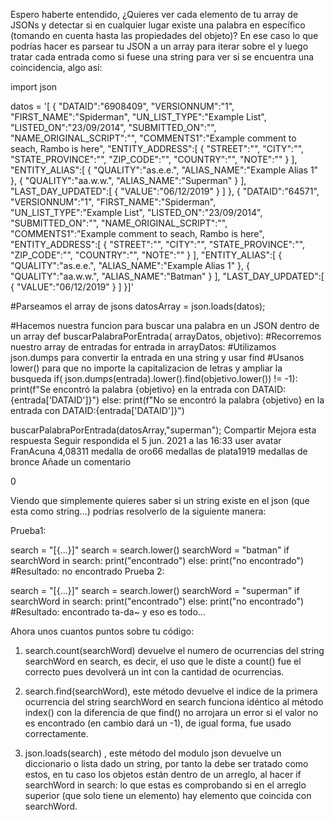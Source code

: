 

Espero haberte entendido, ¿Quieres ver cada elemento de tu array de JSONs y detectar si en cualquier lugar existe una palabra en específico (tomando en cuenta hasta las propiedades del objeto)? En ese caso lo que podrías hacer es parsear tu JSON a un array para iterar sobre el y luego tratar cada entrada como si fuese una string para ver si se encuentra una coincidencia, algo así:

import json

datos = '[ { "DATAID":"6908409", "VERSIONNUM":"1", "FIRST_NAME":"Spiderman", "UN_LIST_TYPE":"Example List", "LISTED_ON":"23\/09\/2014", "SUBMITTED_ON":"", "NAME_ORIGINAL_SCRIPT":"", "COMMENTS1":"Example comment to seach, Rambo is here", "ENTITY_ADDRESS":[ { "STREET":"", "CITY":"", "STATE_PROVINCE":"", "ZIP_CODE":"", "COUNTRY":"", "NOTE":"" } ], "ENTITY_ALIAS":[ { "QUALITY":"as.e.e.", "ALIAS_NAME":"Example Alias 1" }, { "QUALITY":"aa.w.w.", "ALIAS_NAME":"Superman" } ], "LAST_DAY_UPDATED":[ { "VALUE":"06\/12\/2019" } ] }, { "DATAID":"64571", "VERSIONNUM":"1", "FIRST_NAME":"Spiderman", "UN_LIST_TYPE":"Example List", "LISTED_ON":"23\/09\/2014", "SUBMITTED_ON":"", "NAME_ORIGINAL_SCRIPT":"", "COMMENTS1":"Example comment to seach, Rambo is here", "ENTITY_ADDRESS":[ { "STREET":"", "CITY":"", "STATE_PROVINCE":"", "ZIP_CODE":"", "COUNTRY":"", "NOTE":"" } ], "ENTITY_ALIAS":[ { "QUALITY":"as.e.e.", "ALIAS_NAME":"Example Alias 1" }, { "QUALITY":"aa.w.w.", "ALIAS_NAME":"Batman" } ], "LAST_DAY_UPDATED":[ { "VALUE":"06\/12\/2019" } ] }]'

#Parseamos el array de jsons
datosArray = json.loads(datos);

#Hacemos nuestra funcion para buscar una palabra en un JSON dentro de un array
def buscarPalabraPorEntrada( arrayDatos, objetivo):
    #Recorremos nuestro array de entradas
    for entrada in arrayDatos:
        #Utilizamos json.dumps para convertir la entrada en una string y usar find
        #Usanos lower() para que no importe la capitalizacion de letras y ampliar la busqueda
        if( json.dumps(entrada).lower().find(objetivo.lower()) != -1):
            print(f"Se encontró la palabra {objetivo} en la entrada con DATAID:{entrada['DATAID']}")
        else:
            print(f"No se encontró la palabra {objetivo} en la entrada con DATAID:{entrada['DATAID']}")
        
buscarPalabraPorEntrada(datosArray,"superman");
Compartir
Mejora esta respuesta
Seguir
respondida el 5 jun. 2021 a las 16:33
user avatar
FranAcuna
4,08311 medalla de oro66 medallas de plata1919 medallas de bronce
Añade un comentario

0

Viendo que simplemente quieres saber si un string existe en el json (que esta como string...) podrías resolverlo de la siguiente manera:

Prueba1:

search = "[{...}]" 
search = search.lower()
searchWord = "batman"
if searchWord in search:
   print("encontrado")
else:
  print("no encontrado")
#Resultado: no encontrado
Prueba 2:

search = "[{...}]" 
search = search.lower()
searchWord = "superman"
if searchWord in search:
   print("encontrado")
else:
  print("no encontrado")
#Resultado: encontrado
ta-da~ y eso es todo...

Ahora unos cuantos puntos sobre tu código:

1) search.count(searchWord) devuelve el numero de ocurrencias del string searchWord en search, es decir, el uso que le diste a count() fue el correcto pues devolverá un int con la cantidad de ocurrencias.

2) search.find(searchWord), este método devuelve el indice de la primera ocurrencia del string searchWord en search funciona idéntico al método index() con la diferencia de que find() no arrojara un error si el valor no es encontrado (en cambio dará un -1), de igual forma, fue usado correctamente.

3) json.loads(search) , este método del modulo json devuelve un diccionario o lista dado un string, por tanto la debe ser tratado como estos, en tu caso los objetos están dentro de un arreglo, al hacer if searchWord in search: lo que estas es comprobando si en el arreglo superior (que solo tiene un elemento) hay elemento que coincida con searchWord.